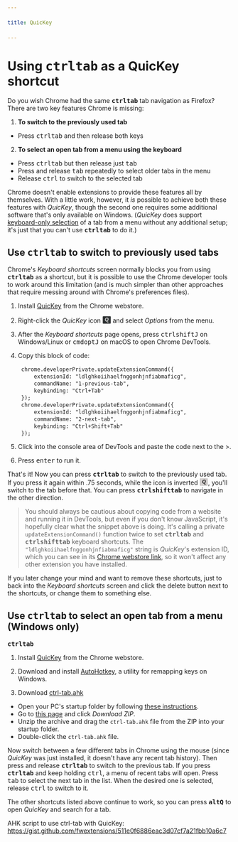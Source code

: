 ```yaml
---

title: QuicKey

---
```


# Using <kbd>ctrl</kbd><kbd>tab</kbd> as a QuicKey shortcut

Do you wish Chrome had the same <b><kbd>ctrl</kbd><kbd>tab</kbd></b> tab navigation as Firefox?  There are two key features Chrome is missing:

1. **To switch to the previously used tab**
  - Press <kbd>ctrl</kbd><kbd>tab</kbd> and then release both keys
2. **To select an open tab from a menu using the keyboard**
  - Press <kbd>ctrl</kbd><kbd>tab</kbd> but then release just <kbd>tab</kbd>
  - Press and release <kbd>tab</kbd> repeatedly to select older tabs in the menu
  - Release <kbd>ctrl</kbd> to switch to the selected tab

Chrome doesn't enable extensions to provide these features all by themselves.  With a little work, however, it *is* possible to achieve both these features with *QuicKey*, though the second one requires some additional software that's only available on Windows.  (*QuicKey* does support [keyboard-only selection](/QuicKey/#mru) of a tab from a menu without any additional setup; it's just that you can't use <b><kbd>ctrl</kbd><kbd>tab</kbd></b> to do it.)


## Use <b><kbd>ctrl</kbd><kbd>tab</kbd></b> to switch to previously used tabs

Chrome's *Keyboard shortcuts* screen normally blocks you from using <b><kbd>ctrl</kbd><kbd>tab</kbd></b> as a shortcut, but it is possible to use the Chrome developer tools to work around this limitation (and is much simpler than other approaches that require messing around with Chrome's preferences files).

1. Install [QuicKey](https://chrome.google.com/webstore/detail/quickey-%E2%80%93-the-quick-tab-s/ldlghkoiihaelfnggonhjnfiabmaficg) from the Chrome webstore.
2. Right-click the *QuicKey* icon <img src="../img/icon-38.png" style="height: 19px; vertical-align: text-bottom;"> and select *Options* from the menu.
3. After the *Keyboard shortcuts* page opens, press <kbd>ctrl</kbd><kbd>shift</kbd><kbd>J</kbd> on Windows/Linux or <kbd>cmd</kbd><kbd>opt</kbd><kbd>J</kbd> on macOS to open Chrome DevTools.
4. Copy this block of code:

        chrome.developerPrivate.updateExtensionCommand({
            extensionId: "ldlghkoiihaelfnggonhjnfiabmaficg",
            commandName: "1-previous-tab",
            keybinding: "Ctrl+Tab"
        });
        chrome.developerPrivate.updateExtensionCommand({
            extensionId: "ldlghkoiihaelfnggonhjnfiabmaficg",
            commandName: "2-next-tab",
            keybinding: "Ctrl+Shift+Tab"
        });

5. Click into the console area of DevTools and paste the code next to the >.
6. Press <kbd>enter</kbd> to run it.

That's it!  Now you can press <b><kbd>ctrl</kbd><kbd>tab</kbd></b> to switch to the previously used tab.  If you press it again within .75 seconds, while the icon is inverted <img src="../img/icon-38-inverted.png" style="height: 19px; vertical-align: text-bottom;">, you'll switch to the tab before that.  You can press <b><kbd>ctrl</kbd><kbd>shift</kbd><kbd>tab</kbd></b> to navigate in the other direction.

> You should always be cautious about copying code from a website and running it in DevTools, but even if you don't know JavaScript, it's hopefully clear what the snippet above is doing.  It's calling a private `updateExtensionCommand()` function twice to set <b><kbd>ctrl</kbd><kbd>tab</kbd></b> and <b><kbd>ctrl</kbd><kbd>shift</kbd><kbd>tab</kbd></b> keyboard shortcuts.  The `"ldlghkoiihaelfnggonhjnfiabmaficg"` string is *QuicKey*'s extension ID, which you can see in its [Chrome webstore link](https://chrome.google.com/webstore/detail/quickey-%E2%80%93-the-quick-tab-s/ldlghkoiihaelfnggonhjnfiabmaficg), so it won't affect any other extension you have installed.

If you later change your mind and want to remove these shortcuts, just to back into the *Keyboard shortcuts* screen and click the delete button next to the shortcuts, or change them to something else.


## Use <b><kbd>ctrl</kbd><kbd>tab</kbd></b> to select an open tab from a menu (Windows only)


<b><kbd>ctrl</kbd><kbd>tab</kbd></b>



1. Install [QuicKey](https://chrome.google.com/webstore/detail/quickey-%E2%80%93-the-quick-tab-s/ldlghkoiihaelfnggonhjnfiabmaficg) from the Chrome webstore.

2. Download and install [AutoHotkey](https://www.autohotkey.com/download/ahk-install.exe), a utility for remapping keys on Windows.

3. Download [ctrl-tab.ahk](ctrl-tab.ahk)

- Open your PC's startup folder by following [these instructions](https://www.autohotkey.com/docs/FAQ.htm#Startup).
- Go to [this page](https://gist.github.com/fwextensions/511e0f6886eac3d07cf7a21fbb10a6c7) and click *Download ZIP*.
- Unzip the archive and drag the `ctrl-tab.ahk` file from the ZIP into your startup folder.
- Double-click the `ctrl-tab.ahk` file.

Now switch between a few different tabs in Chrome using the mouse (since *QuicKey* was just installed, it doesn't have any recent tab history). Then press and release <b><kbd>ctrl</kbd><kbd>tab</kbd></b> to switch to the previous tab. If you press <b><kbd>ctrl</kbd><kbd>tab</kbd></b> and keep holding <kbd>ctrl</kbd>, a menu of recent tabs will open. Press <kbd>tab</kbd> to select the next tab in the list. When the desired one is selected, release <kbd>ctrl</kbd> to switch to it.

The other shortcuts listed above continue to work, so you can press <b><kbd>alt</kbd><kbd>Q</kbd></b> to open *QuicKey* and search for a tab.


AHK script to use ctrl-tab with QuicKey: https://gist.github.com/fwextensions/511e0f6886eac3d07cf7a21fbb10a6c7
